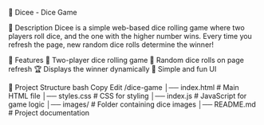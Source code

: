
🎲 Dicee - Dice Game

📌 Description
Dicee is a simple web-based dice rolling game where two players roll dice, and the one with the higher number wins. Every time you refresh the page, new random dice rolls determine the winner!

🚀 Features
🎲 Two-player dice rolling game
🔄 Random dice rolls on page refresh
🏆 Displays the winner dynamically
🎨 Simple and fun UI

📂 Project Structure
bash
Copy
Edit
/dice-game
│── index.html       # Main HTML file
│── styles.css       # CSS for styling
│── index.js         # JavaScript for game logic
│── images/          # Folder containing dice images
│── README.md        # Project documentation


